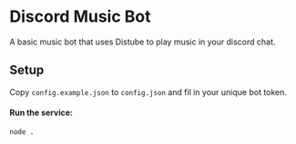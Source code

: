 # Discord Music Bot
A basic music bot that uses Distube to play music in your discord chat.

## Setup
Copy ```config.example.json``` to ```config.json``` and fil in your unique bot token.

#### Run the service:
```node .```
